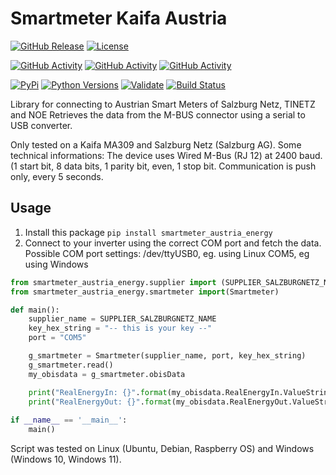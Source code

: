 # Smartmeter Kaifa Austria

[![GitHub Release][releases-shield]][releases]
[![License][license-shield]](LICENSE)

[![GitHub Activity][commits-shield_y]][commits]
[![GitHub Activity][commits-shield_m]][commits]
[![GitHub Activity][commits-shield_w]][commits]

[![PyPi][pypi-shield]][pypi-address]
[![Python Versions][pypi-version-shield]][github-address]
[![Validate][validate-shield]][validation]
[![Build Status][pypi-publish-shield]][pypi-publish]

Library for connecting to Austrian Smart Meters of Salzburg Netz, TINETZ and NOE
Retrieves the data from the M-BUS connector using a serial to USB converter.

Only tested on a Kaifa MA309 and Salzburg Netz (Salzburg AG).
Some technical informations:
The device uses Wired M-Bus (RJ 12) at 2400 baud. (1 start bit, 8 data bits, 1 parity bit, even, 1 stop bit.
Communication is push only, every 5 seconds.

## Usage

1. Install this package `pip install smartmeter_austria_energy`
2. Connect to your inverter using the correct COM port and fetch the data.
Possible COM port settings:
/dev/ttyUSB0, eg. using Linux
COM5, eg using Windows

```python
from smartmeter_austria_energy.supplier import (SUPPLIER_SALZBURGNETZ_NAME)
from smartmeter_austria_energy.smartmeter import(Smartmeter)

def main():
    supplier_name = SUPPLIER_SALZBURGNETZ_NAME
    key_hex_string = "-- this is your key --"
    port = "COM5"

    g_smartmeter = Smartmeter(supplier_name, port, key_hex_string)
    g_smartmeter.read()
    my_obisdata = g_smartmeter.obisData

    print("RealEnergyIn: {}".format(my_obisdata.RealEnergyIn.ValueString))
    print("RealEnergyOut: {}".format(my_obisdata.RealEnergyOut.ValueString))
 
if __name__ == '__main__':
    main()
```

Script was tested on Linux (Ubuntu, Debian, Raspberry OS) and Windows (Windows 10, Windows 11).

[releases-shield]: https://img.shields.io/github/v/release/NECH2004/smartmeter_austria_energy?style=for-the-badge
[releases]: https://github.com/NECH2004/smartmeter_austria_energy/releases

[commits-shield_y]: https://img.shields.io/github/commit-activity/y/NECH2004/smartmeter_austria_energy?style=for-the-badge
[commits-shield_m]: https://img.shields.io/github/commit-activity/m/NECH2004/smartmeter_austria_energy?style=for-the-badge
[commits-shield_w]: https://img.shields.io/github/commit-activity/w/NECH2004/smartmeter_austria_energy?style=for-the-badge
[commits]: https://github.com/NECH2004/smartmeter_austria_energy/commits/dev

[validate-shield]: https://github.com/NECH2004/smartmeter_austria_energy/actions/workflows/verify.yml/badge.svg
[validation]: https://github.com/NECH2004/smartmeter_austria_energy/actions/workflows/verify.yml

[license-shield]:https://img.shields.io/github/license/nech2004/smartmeter_austria_energy?style=for-the-badge
[maintenance-shield]: https://img.shields.io/badge/maintainer-Christian%20Neumeier%20%40NECH2004?style=for-the-badge

[pypi-shield]: https://img.shields.io/pypi/v/smartmeter_austria_energy.svg
[pypi-address]: https://pypi.python.org/pypi/smartmeter_austria_energy/
[pypi-version-shield]: https://img.shields.io/pypi/pyversions/smartmeter_austria_energy.svg
[pypi-publish-shield]: https://github.com/NECH2004/smartmeter_austria_energy/actions/workflows/python-publish.yml/badge.svg
[pypi-publish]: https://github.com/NECH2004/smartmeter_austria_energy/actions/workflows/publish.yaml

[github-address]: https://github.com/NECH2004/smartmeter_austria_energy/

